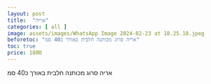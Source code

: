 ```yaml
---
layout: post
title:  "אריה"
categories: [ all ]
image: assets/images/WhatsApp Image 2024-02-23 at 18.25.18.jpeg
beforetoc: "אריה סרוג מכותנה חלבית באורך כ40 סמ"
toc: true
price: 180₪
---
```


אריה סרוג מכותנה חלבית באורך כ40 סמ
